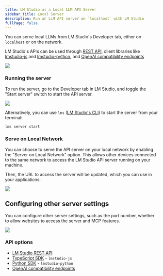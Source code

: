 ```yaml
---
title: LM Studio as a Local LLM API Server
sidebar_title: Local Server
description: Run an LLM API server on `localhost` with LM Studio
fullPage: false
---
```


You can serve local LLMs from LM Studio's Developer tab, either on `localhost` or on the network.

LM Studio's APIs can be used through [REST API](/docs/developer/rest), client libraries like [lmstudio-js](/docs/typescript) and [lmstudio-python](/docs/python), and [OpenAI compatibility endpoints](/docs/developer/openai-compat)

<img src="/assets/docs/server.png" style="" data-caption="Load and serve LLMs from LM Studio" />

### Running the server

To run the server, go to the Developer tab in LM Studio, and toggle the "Start server" switch to start the API server.

<img src="/assets/docs/server-start.png" style="" data-caption="Start the LM Studio API Server" />



Alternatively, you can use `lms` ([LM Studio's CLI](/docs/cli)) to start the server from your terminal:

```bash
lms server start
```


### Serve on Local Network

You can choose to serve the API server on your local network by enabling the "Server on Local Network" option. This allows other devices connected to the same network to access the LM Studio API server running on your machine.

Then, the URL to access the server will be updated, which you can use in your applications.

<img src="/assets/docs/serve-local-network.png" style="" data-caption="Serve LM Studio API Server on Local Network" />

## Configuring other server settings

You can configure other server settings, such as the port number, whether to allow websites to access the server and MCP features.

<img src="/assets/docs/server-config.png" style="" data-caption="Configure LM Studio API Server settings" />



### API options

- [LM Studio REST API](/docs/developer/rest)
- [TypeScript SDK](/docs/typescript) - `lmstudio-js`
- [Python SDK](/docs/python) - `lmstudio-python`
- [OpenAI compatibility endpoints](/docs/developer/openai-compat)
